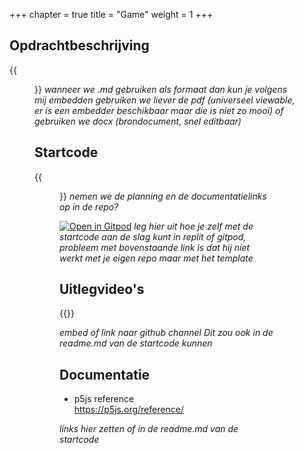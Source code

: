 +++
chapter = true
title = "Game"
weight = 1
+++

## Opdrachtbeschrijving
{{<figure src="opdracht-preview.png" link="opdracht.docx">}}
<i>
wanneer we .md gebruiken als formaat dan kun je volgens mij embedden
gebruiken we liever de pdf (universeel viewable, er is een embedder beschikbaar maar die is niet zo mooi)
of gebruiken we docx (brondocument, snel editbaar)
</i>

## Startcode
{{<figure src="4HV-game-template.png" link="https://github.com/emmauscollege/4HV-game-template">}}
<i>
nemen we de planning en de documentatielinks op in de repo?
</i>

[![Open in Gitpod](https://gitpod.io/button/open-in-gitpod.svg)](https://gitpod.io/#https://github.com/emmauscollege/4HV-game-template)
<i>
leg hier uit hoe je zelf met de startcode aan de slag kunt in replit of gitpod, probleem met bovenstaande link is dat hij niet werkt met je eigen repo maar met het template
</i>

<!--
## Planning
{{<figure src="planning-preview.png" link="planning.pptx">}}
gebruiken we liever de pdf (universeel viewable) of pptx (brondocument, snel editbaar)
-->

## Uitlegvideo's
{{<youtube id="6yhLfBd81as?list=PLpTljPS--R5CgvkhsT9EODw2ng4Rkp1HC">}}

<i>
embed of link naar github channel
Dit zou ook in de readme.md van de startcode kunnen
</i>

## Documentatie
- p5js reference <br>
https://p5js.org/reference/

<i>
links hier zetten of in de readme.md van de startcode
</i>

